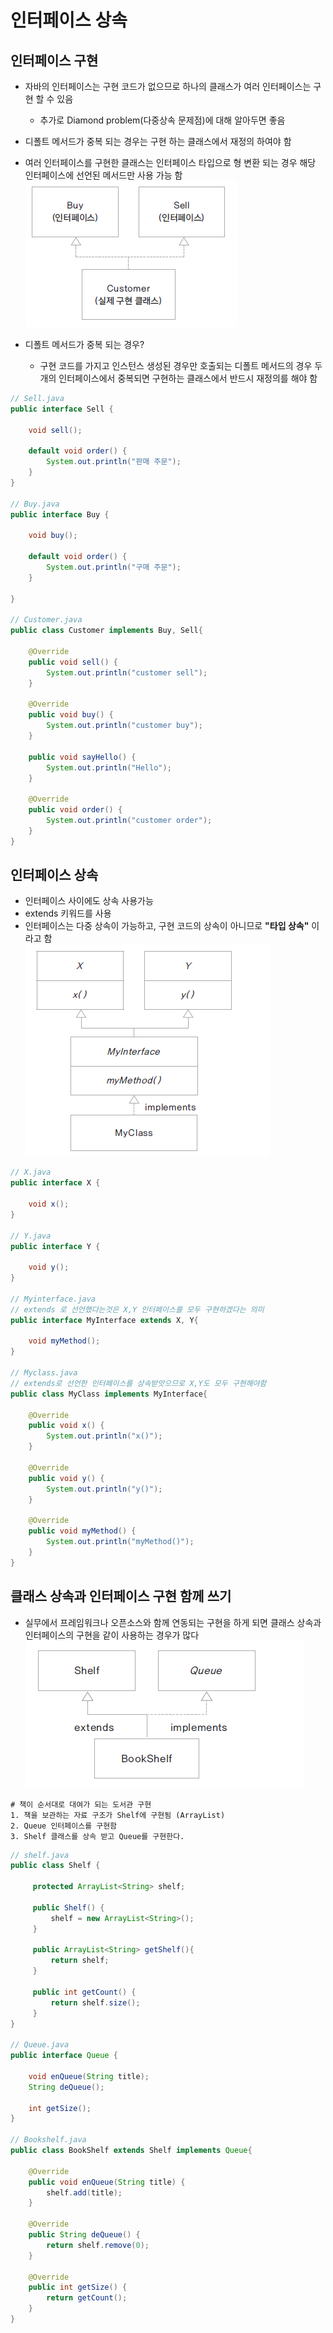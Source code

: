 # 인터페이스 상속
## 인터페이스 구현
- 자바의 인터페이스는 구현 코드가 없으므로 하나의 클래스가 여러 인터페이스는 구현 할 수 있음
  - 추가로 Diamond problem(다중상속 문제점)에 대해 알아두면 좋음
- 디폴트 메서드가 중복 되는 경우는 구현 하는 클래스에서 재정의 하여야 함
- 여러 인터페이스를 구현한 클래스는 인터페이스 타입으로 형 변환 되는 경우 해당 인터페이스에 선언된 메서드만 사용 가능 함  
![multi](img/multi.png)

- 디폴트 메서드가 중복 되는 경우?
  - 구현 코드를 가지고 인스턴스 생성된 경우만 호출되는 디폴트 메서드의 경우 두 개의 인터페이스에서 중복되면 구현하는 클래스에서 반드시 재정의를 해야 함

```JAVA
// Sell.java
public interface Sell {

	void sell();

    default void order() {
		System.out.println("판매 주문");
    }	
}

// Buy.java
public interface Buy {

	void buy();

    default void order() {
		System.out.println("구매 주문");
	}

}

// Customer.java
public class Customer implements Buy, Sell{

	@Override
	public void sell() {
		System.out.println("customer sell");
	}

	@Override
	public void buy() {
		System.out.println("customer buy");		
	}

	public void sayHello() {
		System.out.println("Hello");
	}

	@Override
	public void order() {
		System.out.println("customer order");
	}
}
```

## 인터페이스 상속
- 인터페이스 사이에도 상속 사용가능
- extends 키워드를 사용
- 인터페이스는 다중 상속이 가능하고, 구현 코드의 상속이 아니므로 **"타입 상속"** 이라고 함  
![interin](img/inheritance.png)
```JAVA
// X.java
public interface X {

	void x();
}

// Y.java
public interface Y {

	void y();
}

// Myinterface.java
// extends 로 선언했다는것은 X,Y 인터페이스를 모두 구현하겠다는 의미
public interface MyInterface extends X, Y{

	void myMethod();
}

// Myclass.java
// extends로 선언한 인터페이스를 상속받앗으므로 X,Y도 모두 구현해야함
public class MyClass implements MyInterface{

	@Override
	public void x() {
		System.out.println("x()");
	}

	@Override
	public void y() {
		System.out.println("y()");		
	}

	@Override
	public void myMethod() {
		System.out.println("myMethod()");		
	}
}
```

## 클래스 상속과 인터페이스 구현 함께 쓰기
- 실무에서 프레임워크나 오픈소스와 함께 연동되는 구현을 하게 되면 클래스 상속과 인터페이스의 구현을 같이 사용하는 경우가 많다  
![classinter](img/classinter.png)
```
# 책이 순서대로 대여가 되는 도서관 구현
1. 책을 보관하는 자료 구조가 Shelf에 구현됨 (ArrayList)
2. Queue 인터페이스를 구현함
3. Shelf 클래스를 상속 받고 Queue를 구현한다.
```
```JAVA
// shelf.java
public class Shelf {

	 protected ArrayList<String> shelf;
	 
	 public Shelf() {
		 shelf = new ArrayList<String>();
	 }
	 
	 public ArrayList<String> getShelf(){
		 return shelf;
	 }
	 
	 public int getCount() {
		 return shelf.size();
	 }	 
}

// Queue.java
public interface Queue {

	void enQueue(String title);
	String deQueue();
	
	int getSize();
}

// Bookshelf.java
public class BookShelf extends Shelf implements Queue{

	@Override
	public void enQueue(String title) {
		shelf.add(title);
	}

	@Override
	public String deQueue() {
		return shelf.remove(0);
	}

	@Override
	public int getSize() {
		return getCount();
	}
}
```
